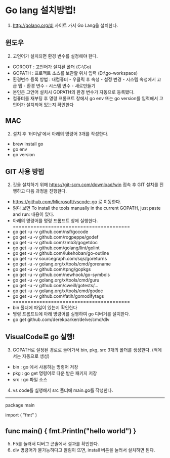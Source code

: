 # Go lang 설치방법!
1. http://golang.org/dl 사이트 가서 Go Lang을 설치한다.

## 윈도우 
2. 고언어가 설치되면 환경 변수를 설정해야 한다.
- GOROOT : 고언어가 설치된 폴더 (C:\Go\)
- GOPATH : 프로젝트 소스를 보관할 위치 입력 (D:\go-workspace)
- 환경변수 등록 방법 : 내컴퓨터 - 우클릭 후 속성 - 설정 변경 - 시스템 속성에서 고급 탭 - 환경 변수 - 시스템 변수 - 새로만들기
- 본인은 고언어 설치시 GOPATH의 환경 변수가 자동으로 등록됐다.
- 컴퓨터를 재부팅 후 명령 프롬프트 창에서 go env 또는 go version를 입력해서 고언어가 설치되어 있는지 확인한다

## MAC
2. 설치 후 '터미널'에서 아래의 명령어 3개를 작성한다.
- brew install go
- go env
- go version

## GIT 사용 방법

2. 깃을 설치하기 위해 https://git-scm.com/download/win 접속 후 GIT 설치를 진행하고 다음 과정을 진행한다.
- https://github.com/Microsoft/vscode-go 로 이동한다.
- 읽다 보면 To install the tools manually in the current GOPATH, just paste and run: 내용이 있다.
- 아래의 명령어를 명령 프롬프트 창에 실행한다.
========================================
- go get -u -v github.com/nsf/gocode
- go get -u -v github.com/rogpeppe/godef
- go get -u -v github.com/zmb3/gogetdoc
- go get -u -v github.com/golang/lint/golint
- go get -u -v github.com/lukehoban/go-outline
- go get -u -v sourcegraph.com/sqs/goreturns
- go get -u -v golang.org/x/tools/cmd/gorename
- go get -u -v github.com/tpng/gopkgs
- go get -u -v github.com/newhook/go-symbols
- go get -u -v golang.org/x/tools/cmd/guru
- go get -u -v github.com/cweill/gotests/...
- go get -u -v golang.org/x/tools/cmd/godoc
- go get -u -v github.com/fatih/gomodifytags
========================================
- bin 폴더에 파일이 있는지 확인한다
- 명령 프롬프트에 아래 명령어를 실행하여 go 디버거를 설치한다.
- go get github.com/derekparker/delve/cmd/dlv


## VisualCode로 go 실행!
3. GOPATH로 설정된 경로로 들어가서 bin, pkg, src 3개의 폴더를 생성한다. (맥에서는 자동으로 생성)
- bin : go 에서 사용하는 명령어 저장
- pkg : go get 명령어로 다운 받은 패키지 저장
- src : go 파일 소스
4. vs code를 실행해서 src 폴더에 main.go를 작성한다.
------------------------------------------
package main
 
import (
    "fmt"
)
 
func main() {
    fmt.Println("hello world")
}
------------------------------------------
5. F5를 눌러서 디버그 콘솔에서 결과를 확인한다.
6. dlv 명령어가 불가능하다고 알림이 뜨면, install 버튼을 눌러서 설치하면 된다.